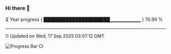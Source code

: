 ### Hi there 👋

⏳ Year progress { █████████████████████▁▁▁▁▁▁▁▁▁ } 70.99 %

---

⏰ Updated on Wed, 17 Sep 2025 03:07:12 GMT

![Progress Bar CI](https://github.com/IshwaranRudhara/GIT-ACTION/workflows/Progress%20Bar%20CI/badge.svg)
